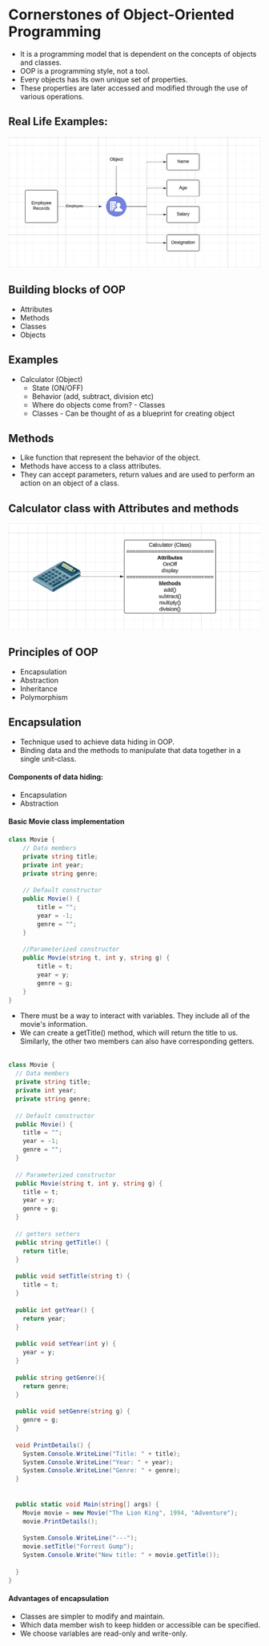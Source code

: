 # Cornerstones of Object-Oriented Programming

* It is a programming model that is dependent on the concepts of objects and classes.
* OOP is a programming style, not a tool.
* Every objects has its own unique set of properties.
* These properties are later accessed and modified through the use of various operations.

## Real Life Examples:

<p align="center">
  <img src="Images/EmployeeObject.png" alt="EmployeeRecord" />
</p>


## Building blocks of OOP

* Attributes
* Methods
* Classes
* Objects

## Examples

* Calculator (Object)
    * State (ON/OFF)
    * Behavior (add, subtract, division etc)
    * Where do objects come from? - Classes
    * Classes - Can be thought of as a blueprint for creating object

## Methods

* Like function that represent the behavior of the object.
* Methods have access to a class attributes.
* They can accept parameters, return values and are used to perform an action on an object of a class.

## Calculator class with Attributes and methods

<p align="center">
  <img src="Images/Calculator.png" alt="EmployeeRecord" />
</p>

## Principles of OOP

* Encapsulation
* Abstraction
* Inheritance
* Polymorphism

## Encapsulation

* Technique used to achieve data hiding in OOP.
* Binding data and the methods to manipulate that data together in a single unit-class.

#### Components of data hiding:

* Encapsulation
* Abstraction

#### Basic Movie class implementation

```C#
class Movie {
    // Data members
    private string title;
    private int year;
    private string genre;

    // Default constructor
    public Movie() {
        title = "";
        year = -1;
        genre = "";
    }

    //Parameterized constructor
    public Movie(string t, int y, string g) {
        title = t;
        year = y;
        genre = g;
    }
}

```

* There must be a way to interact with variables. They include all of the movie's information.
* We can create a getTitle() method, which will return the title to us. Similarly, the other two members can also have corresponding getters.

```C#

class Movie {
  // Data members
  private string title;
  private int year;
  private string genre;

  // Default constructor
  public Movie() {
    title = "";
    year = -1;
    genre = "";
  }

  // Parameterized constructor
  public Movie(string t, int y, string g) {
    title = t;
    year = y;
    genre = g;
  }
  
  // getters setters
  public string getTitle() {
    return title;
  }

  public void setTitle(string t) {
    title = t;
  }
  
  public int getYear() {
    return year;
  }

  public void setYear(int y) {
    year = y;
  }
  
  public string getGenre(){
    return genre;
  }
  
  public void setGenre(string g) {
    genre = g;
  }
  
  void PrintDetails() {
    System.Console.WriteLine("Title: " + title);
    System.Console.WriteLine("Year: " + year);
    System.Console.WriteLine("Genre: " + genre);
  }
  

  public static void Main(string[] args) {
    Movie movie = new Movie("The Lion King", 1994, "Adventure");
    movie.PrintDetails();
    
    System.Console.WriteLine("---");
    movie.setTitle("Forrest Gump");
    System.Console.Write("New title: " + movie.getTitle());
    
  }
}

```

#### Advantages of encapsulation

* Classes are simpler to modify and maintain.
* Which data member wish to keep hidden or accessible can be specified.
* We choose variables are read-only and write-only.
